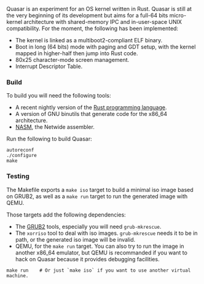 Quasar is an experiment for an OS kernel written in Rust. Quasar is still at the
very beginning of its development but aims for a full-64 bits micro-kernel
architecture with shared-memory IPC and in-user-space UNIX compatibility. For
the moment, the following has been implemented:

* The kernel is linked as a multiboot2-compliant ELF binary.
* Boot in long (64 bits) mode with paging and GDT setup, with the kernel mapped
  in higher-half then jump into Rust code.
* 80x25 character-mode screen management.
* Interrupt Descriptor Table.

### Build

To build you will need the following tools:

* A recent nightly version of the [Rust programming language].
* A version of GNU binutils that generate code for the x86_64 architecture.
* [NASM], the Netwide assembler.

[Rust programming language]: http://rust-lang.org/
[NASM]: http://www.nasm.us/

Run the following to build Quasar:

```
autoreconf
./configure
make
```

### Testing

The Makefile exports a `make iso` target to build a minimal iso image based on
GRUB2, as well as a `make run` target to run the generated image with QEMU.

Those targets add the following dependencies:

* The [GRUB2] tools, especially you will need `grub-mkrescue`.
* The `xorriso` tool to deal with iso images. `grub-mkrescue` needs it to be
in path, or the generated iso image will be invalid.
* QEMU, for the `make run` target. You can also try to run the image in another
x86_64 emulator, but QEMU is recommanded if you want to hack on Quasar because
it provides debugging facilities.

[GRUB2]: http://ftp.gnu.org/gnu/grub

```
make run    # Or just `make iso` if you want to use another virtual machine.
```
